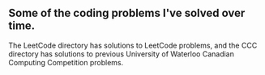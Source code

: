 ## Some of the coding problems I've solved over time. 
The LeetCode directory has solutions to LeetCode problems, and the CCC directory has solutions to previous University of Waterloo Canadian Computing Competition problems.

